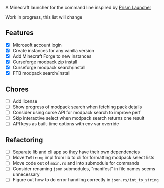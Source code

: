 A Minecraft launcher for the command line inspired by [Prism Launcher](https://prismlauncher.org/)

Work in progress, this list will change

## Features

- [x] Microsoft account login
- [x] Create instances for any vanilla version
- [x] Add Minecraft Forge to new instances
- [x] Curseforge modpack zip install
- [x] Curseforge modpack search/install
- [x] FTB modpack search/install

## Chores

- [ ] Add license
- [ ] Show progress of modpack search when fetching pack details
- [ ] Consider using curse API for modpack search to improve perf
- [ ] Skip interactive select when modpack search returns one result
- [ ] API keys as built-time options with env var override

## Refactoring

- [ ] Separate lib and cli app so they have their own dependencies
- [ ] Move `ToString` impl from lib to cli for formatting modpack select lists
- [ ] Move code out of `main.rs` and into submodule for commands
- [ ] Consider renaming `json` submodules, "manifest" in file names seems unnecessary
- [ ] Figure out how to do error handling correctly in `json.rs/int_to_string`
